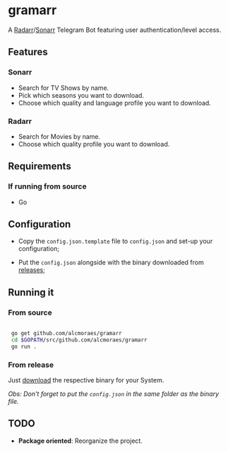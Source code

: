 # gramarr

A [Radarr](https://github.com/Radarr/Radarr)/[Sonarr](https://github.com/Sonarr/Sonarr) Telegram Bot featuring user authentication/level access.

## Features

### Sonarr

- Search for TV Shows by name.
- Pick which seasons you want to download.
- Choose which quality and language profile you want to download.

### Radarr

- Search for Movies by name.
- Choose which quality profile you want to download.

## Requirements

### If running from source

- Go

## Configuration

- Copy the `config.json.template` file to `config.json` and set-up your configuration;

- Put the `config.json` alongside with the binary downloaded from [releases](https://github.com/alcmoraes/gramarr/releases);

## Running it

### From source

```bash

 go get github.com/alcmoraes/gramarr
 cd $GOPATH/src/github.com/alcmoraes/gramarr
 go run .

```

### From release

Just [download](https://github.com/alcmoraes/gramarr/releases/latest) the respective binary for your System.

*Obs: Don't forget to put the `config.json` in the same folder as the binary file.*

## TODO

- **Package oriented**: Reorganize the project.
